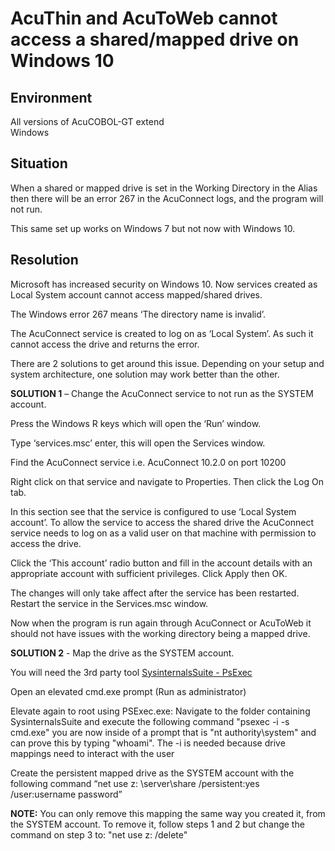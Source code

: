 # AcuThin and AcuToWeb cannot access a shared/mapped drive on Windows 10
## Environment
All versions of AcuCOBOL-GT extend  
Windows  

## Situation

When a shared or mapped drive is set in the Working Directory in the Alias then there will be an error 267 in the AcuConnect logs, and the program will not run.  

This same set up works on Windows 7 but not now with Windows 10.  

## Resolution
Microsoft has increased security on Windows 10. Now services created as Local System account cannot access mapped/shared drives.   

The Windows error 267 means ‘The directory name is invalid’.  

The AcuConnect service is created to log on as ‘Local System’. As such it cannot access the drive and returns the error.  

There are 2 solutions to get around this issue. Depending on your setup and system architecture, one solution may work better than the other.  

**SOLUTION 1** – Change the AcuConnect service to not run as the SYSTEM account.  

Press the Windows R keys which will open the ‘Run’ window.  

Type ‘services.msc’ enter, this will open the Services window.  

Find the AcuConnect service i.e. AcuConnect 10.2.0 on port 10200  

Right click on that service and navigate to Properties. Then click the Log On tab.  

In this section see that the service is configured to use ‘Local System account’. To allow the service to access the shared drive the AcuConnect service needs to log on as a valid user on that machine with permission to access the drive.  

Click the ‘This account’ radio button and fill in the account details with an appropriate account with sufficient privileges. Click Apply then OK.  

The changes will only take affect after the service has been restarted. Restart the service in the Services.msc window.  

Now when the program is run again through AcuConnect or AcuToWeb it should not have issues with the working directory being a mapped drive.  

**SOLUTION 2** - Map the drive as the SYSTEM account.  

You will need the 3rd party tool [SysinternalsSuite - PsExec](https://learn.microsoft.com/en-us/sysinternals/downloads/psexec)    

Open an elevated cmd.exe prompt (Run as administrator)  

Elevate again to root using PSExec.exe: Navigate to the folder containing SysinternalsSuite and execute the following command "psexec -i -s cmd.exe" you are now inside of a prompt that is "nt authority\system" and can prove this by typing "whoami". The -i is needed because drive mappings need to interact with the user  

Create the persistent mapped drive as the SYSTEM account with the following command “net use z: \\server\share /persistent:yes /user:username password”  

**NOTE:** You can only remove this mapping the same way you created it, from the SYSTEM account. To remove it, follow steps 1 and 2 but change the command on step 3 to: "net use z: /delete"  